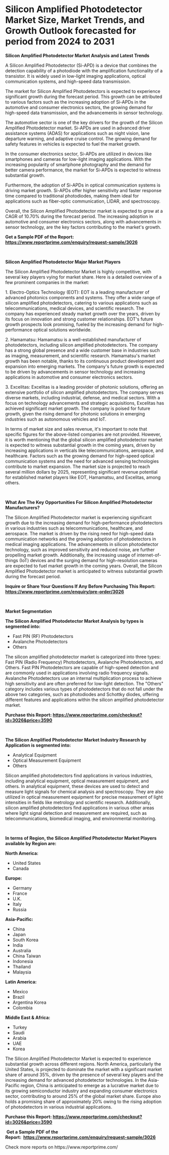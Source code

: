<p><h1>Silicon Amplified Photodetector Market Size, Market Trends, and Growth Outlook forecasted for period from 2024 to 2031</h1></p><p><strong>Silicon Amplified Photodetector Market Analysis and Latest Trends</strong></p>
<p><p>A Silicon Amplified Photodetector (Si-APD) is a device that combines the detection capability of a photodiode with the amplification functionality of a transistor. It is widely used in low-light imaging applications, optical communication systems, and high-speed data transmission.</p><p>The market for Silicon Amplified Photodetectors is expected to experience significant growth during the forecast period. This growth can be attributed to various factors such as the increasing adoption of Si-APDs in the automotive and consumer electronics sectors, the growing demand for high-speed data transmission, and the advancements in sensor technology.</p><p>The automotive sector is one of the key drivers for the growth of the Silicon Amplified Photodetector market. Si-APDs are used in advanced driver assistance systems (ADAS) for applications such as night vision, lane departure warning, and adaptive cruise control. The growing demand for safety features in vehicles is expected to fuel the market growth.</p><p>In the consumer electronics sector, Si-APDs are utilized in devices like smartphones and cameras for low-light imaging applications. With the increasing popularity of smartphone photography and the demand for better camera performance, the market for Si-APDs is expected to witness substantial growth.</p><p>Furthermore, the adoption of Si-APDs in optical communication systems is driving market growth. Si-APDs offer higher sensitivity and faster response time compared to traditional photodiodes, making them ideal for applications such as fiber-optic communication, LIDAR, and spectroscopy.</p><p>Overall, the Silicon Amplified Photodetector market is expected to grow at a CAGR of 10.70% during the forecast period. The increasing adoption in automotive and consumer electronics sectors, along with advancements in sensor technology, are the key factors contributing to the market's growth.</p></p>
<p><strong>Get a Sample PDF of the Report:&nbsp; <a href="https://www.reportprime.com/enquiry/request-sample/3026">https://www.reportprime.com/enquiry/request-sample/3026</a></strong></p>
<p>&nbsp;</p>
<p><strong>Silicon Amplified Photodetector Major Market Players</strong></p>
<p><p>The Silicon Amplified Photodetector Market is highly competitive, with several key players vying for market share. Here is a detailed overview of a few prominent companies in the market:</p><p>1. Electro-Optics Technology (EOT): EOT is a leading manufacturer of advanced photonics components and systems. They offer a wide range of silicon amplified photodetectors, catering to various applications such as telecommunications, medical devices, and scientific research. The company has experienced steady market growth over the years, driven by its focus on innovation and strong customer relationships. EOT's future growth prospects look promising, fueled by the increasing demand for high-performance optical solutions worldwide.</p><p>2. Hamamatsu: Hamamatsu is a well-established manufacturer of photodetectors, including silicon amplified photodetectors. The company has a strong global presence and a wide customer base in industries such as imaging, measurement, and scientific research. Hamamatsu's market growth has been notable, thanks to its continuous product development and expansion into emerging markets. The company's future growth is expected to be driven by advancements in sensor technology and increasing applications in automotive and consumer electronics sectors.</p><p>3. Excelitas: Excelitas is a leading provider of photonic solutions, offering an extensive portfolio of silicon amplified photodetectors. The company serves diverse markets, including industrial, defense, and medical sectors. With a focus on technology advancements and strategic acquisitions, Excelitas has achieved significant market growth. The company is poised for future growth, given the rising demand for photonic solutions in emerging industries such as autonomous vehicles and IoT.</p><p>In terms of market size and sales revenue, it's important to note that specific figures for the above-listed companies are not provided. However, it is worth mentioning that the global silicon amplified photodetector market is expected to witness substantial growth in the coming years, driven by increasing applications in verticals like telecommunications, aerospace, and healthcare. Factors such as the growing demand for high-speed optical communication systems and the need for advanced sensing technologies contribute to market expansion. The market size is projected to reach several million dollars by 2025, representing significant revenue potential for established market players like EOT, Hamamatsu, and Excelitas, among others.</p></p>
<p>&nbsp;</p>
<p><strong>What Are The Key Opportunities For Silicon Amplified Photodetector Manufacturers?</strong></p>
<p><p>The Silicon Amplified Photodetector market is experiencing significant growth due to the increasing demand for high-performance photodetectors in various industries such as telecommunications, healthcare, and aerospace. The market is driven by the rising need for high-speed data communication networks and the growing adoption of photodetectors in medical imaging applications. The advancements in silicon photodetector technology, such as improved sensitivity and reduced noise, are further propelling market growth. Additionally, the increasing usage of internet-of-things (IoT) devices and the surging demand for high-resolution cameras are expected to fuel market growth in the coming years. Overall, the Silicon Amplified Photodetector market is anticipated to witness substantial growth during the forecast period.</p></p>
<p><strong>Inquire or Share Your Questions If Any Before Purchasing This Report: <a href="https://www.reportprime.com/enquiry/pre-order/3026">https://www.reportprime.com/enquiry/pre-order/3026</a></strong></p>
<p>&nbsp;</p>
<p><strong>Market Segmentation</strong></p>
<p><strong>The Silicon Amplified Photodetector Market Analysis by types is segmented into:</strong></p>
<p><ul><li>Fast PIN (RF) Photodetectors</li><li>Avalanche Photodetectors</li><li>Others</li></ul></p>
<p><p>The silicon amplified photodetector market is categorized into three types: Fast PIN (Radio Frequency) Photodetectors, Avalanche Photodetectors, and Others. Fast PIN Photodetectors are capable of high-speed detection and are commonly used in applications involving radio frequency signals. Avalanche Photodetectors use an internal multiplication process to achieve high sensitivity and are often preferred for low-light detection. The "Others" category includes various types of photodetectors that do not fall under the above two categories, such as photodiodes and Schottky diodes, offering different features and applications within the silicon amplified photodetector market.</p></p>
<p><strong>Purchase this Report:&nbsp;<a href="https://www.reportprime.com/checkout?id=3026&price=3590">https://www.reportprime.com/checkout?id=3026&price=3590</a></strong></p>
<p>&nbsp;</p>
<p><strong>The Silicon Amplified Photodetector Market Industry Research by Application is segmented into:</strong></p>
<p><ul><li>Analytical Equipment</li><li>Optical Measurement Equipment</li><li>Others</li></ul></p>
<p><p>Silicon amplified photodetectors find applications in various industries, including analytical equipment, optical measurement equipment, and others. In analytical equipment, these devices are used to detect and measure light signals for chemical analysis and spectroscopy. They are also utilized in optical measurement equipment for precise measurement of light intensities in fields like metrology and scientific research. Additionally, silicon amplified photodetectors find applications in various other areas where light signal detection and measurement are required, such as telecommunications, biomedical imaging, and environmental monitoring.</p></p>
<p>&nbsp;</p>
<p><strong>In terms of Region, the Silicon Amplified Photodetector Market Players available by Region are:</strong></p>
<p>
    <p> <strong> North America: </strong>
        <ul>
            <li>United States</li>
            <li>Canada</li>
        </ul>
        </p> 
    <p> <strong> Europe: </strong>
        <ul>
            <li>Germany</li>
            <li>France</li>
            <li>U.K.</li>
            <li>Italy</li>
            <li>Russia</li>
        </ul>
        </p> 
    <p> <strong> Asia-Pacific: </strong>
        <ul>
            <li>China</li>
            <li>Japan</li>
            <li>South Korea</li>
            <li>India</li>
            <li>Australia</li>
            <li>China Taiwan</li>
            <li>Indonesia</li>
            <li>Thailand</li>
            <li>Malaysia</li>
        </ul>
        </p> 
    <p> <strong> Latin America: </strong>
        <ul>
            <li>Mexico</li>
            <li>Brazil</li>
            <li>Argentina Korea</li>
            <li>Colombia</li>
        </ul>
        </p> 
    <p> <strong> Middle East & Africa: </strong>
        <ul>
            <li>Turkey</li>
            <li>Saudi</li>
            <li>Arabia</li>
            <li>UAE</li>
            <li>Korea</li>
        </ul>
    </p>
    </p>
<p><p>The Silicon Amplified Photodetector Market is expected to experience substantial growth across different regions. North America, particularly the United States, is projected to dominate the market with a significant market share of around 35%, driven by the presence of several key players and the increasing demand for advanced photodetector technologies. In the Asia-Pacific region, China is anticipated to emerge as a lucrative market due to its growing semiconductor industry and expanding consumer electronics sector, contributing to around 25% of the global market share. Europe also holds a promising share of approximately 20% owing to the rising adoption of photodetectors in various industrial applications.</p></p>
<p><strong>Purchase this Report: <a href="https://www.reportprime.com/checkout?id=3026&price=3590">https://www.reportprime.com/checkout?id=3026&price=3590</a></strong></p>
<p>&nbsp;<strong>Get a Sample PDF of the Report:&nbsp;&nbsp;<a href="https://www.reportprime.com/enquiry/request-sample/3026">https://www.reportprime.com/enquiry/request-sample/3026</a></strong></p>
<p><strong></strong></p>
<p>Check more reports on https://www.reportprime.com/</p>